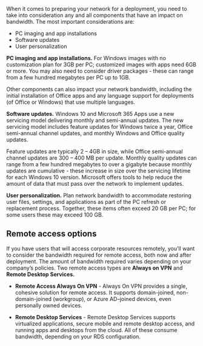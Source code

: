 When it comes to preparing your network for a deployment, you need to take into consideration any and all components that have an impact on bandwidth. The most important considerations are:

- PC imaging and app installations
- Software updates
- User personalization

**PC imaging and app installations.** For Windows images with no customization plan for 3GB per PC; customized images with apps need 6GB or more. You may also need to consider driver packages - these can range from a few hundred megabytes per PC up to 1GB.

Other components can also impact your network bandwidth, including the initial installation of Office apps and any language support for deployments (of Office or Windows) that use multiple languages.  

**Software updates.** Windows 10 and Microsoft 365 Apps use a new servicing model delivering monthly and semi-annual updates. The new servicing model includes feature updates for Windows twice a year, Office semi-annual channel updates, and monthly Windows and Office quality updates.

Feature updates are typically 2 – 4GB in size, while Office semi-annual channel updates are 300 – 400 MB per update. Monthly quality updates can range from a few hundred megabytes to over a gigabyte because monthly updates are cumulative - these increase in size over the servicing lifetime for each Windows 10 version. Microsoft offers tools to help reduce the amount of data that must pass over the network to implement updates.

**User personalization.** Plan network bandwidth to accommodate restoring user files, settings, and applications as part of the PC refresh or replacement process. Together, these items often exceed 20 GB per PC; for some users these may exceed 100 GB.

## Remote access options

If you have users that will access corporate resources remotely, you’ll want to consider the bandwidth required for remote access, both now and after deployment. The amount of bandwidth required varies depending on your company’s policies. Two remote access types are **Always on VPN** and **Remote Desktop Services.**

- **Remote Access Always On VPN** - Always On VPN provides a single, cohesive solution for remote access. It supports domain-joined, non-domain-joined (workgroup), or Azure AD–joined devices, even personally owned devices.

- **Remote Desktop Services** - Remote Desktop Services supports virtualized applications, secure mobile and remote desktop access, and running apps and desktops from the cloud. All of these consume bandwidth, depending on your RDS configuration.
